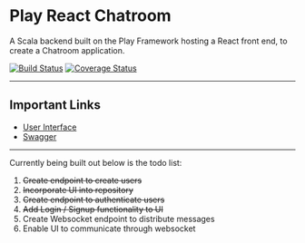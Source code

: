 # Play React Chatroom

A Scala backend built on the Play Framework hosting a React front end,
to create a Chatroom application. 

[![Build Status](https://travis-ci.org/alexm118/play-react-chatroom.svg?branch=master)](https://travis-ci.org/alexm118/play-react-chatroom)
[![Coverage Status](https://coveralls.io/repos/github/alexm118/play-react-chatroom/badge.svg?branch=master)](https://coveralls.io/github/alexm118/play-react-chatroom?branch=master)

***

## Important Links

  * [User Interface](https://play-react-chatroom.herokuapp.com)
  * [Swagger](https://play-react-chatroom.herokuapp.com/swagger)

***

Currently being built out below is the todo list:

1. ~~Create endpoint to create users~~
2. ~~Incorporate UI into repository~~
3. ~~Create endpoint to authenticate users~~
4. ~~Add Login / Signup functionality to UI~~
5. Create Websocket endpoint to distribute messages
6. Enable UI to communicate through websocket
